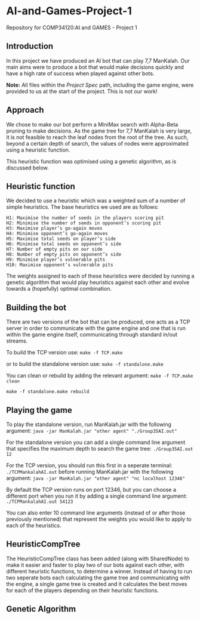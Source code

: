 # AI-and-Games-Project-1

Repository for COMP34120:AI and GAMES - Project 1

## Introduction

In this project we have produced an AI bot that can play 7,7 ManKalah. Our main aims were to produce a bot that would make decisions quickly and have a high rate of success when played against other bots.

**Note:** All files within the *Project Spec* path, including the game engine, were provided to us at the start of the project. This is not our work!

## Approach

We chose to make our bot perform a MiniMax search with Alpha-Beta pruning to make decisions.
As the game tree for 7,7 ManKalah is very large, it is not feasible to reach the leaf nodes from the root of the tree. As such, beyond a certain depth of search, the values of nodes were approximated using a heuristic function.

This heuristic function was optimised using a genetic algorithm, as is discussed below.

## Heuristic function

We decided to use a heuristic which was a weighted sum of a number of simple heuristics. The base heuristics we used are as follows:

```
H1: Maximise the number of seeds in the players scoring pit
H2: Minimise the number of seeds in opponent’s scoring pit
H3: Maximise player’s go-again moves
H4: Minimise opponent’s go-again moves
H5: Maximise total seeds on player’s side
H6: Minimise total seeds on opponent’s side
H7: Number of empty pits on our side
H8: Number of empty pits on opponent’s side
H9: Minimise player’s vulnerable pits
H10: Maximise opponent’s vulnerable pits
```

The weights assigned to each of these heuristics were decided by running a genetic algorithm that would play heuristics against each other and evolve towards a (hopefully) optimal combination.

## Building the bot

There are two versions of the bot that can be produced, one acts as a TCP server in order to communicate with the game engine and one that is run within the game engine itself, communicating through standard in/out streams.

To build the TCP version use:
  ```make -f TCP.make```

or to build the standalone version use:
  ```make -f standalone.make```
  
You can clean or rebuild by adding the relevant argument:
  ```make -f TCP.make clean```
  
  ```make -f standalone.make rebuild```

## Playing the game

To play the standalone version, run ManKalah.jar with the following argument:
```java -jar ManKalah.jar "other agent" "./Group35AI.out"```

For the standalone version you can add a single command line argument that specifies the maximum depth to search the game tree:
```./Group35AI.out 12```

For the TCP version, you should run this first in a seperate terminal:
```./TCPMankalahAI.out```
before running ManKalah.jar with the following argument:
```java -jar ManKalah.jar "other agent" "nc localhost 12346"```

By default the TCP version runs on port 12346, but you can choose a different port when you run it by adding a single command line argument:
```./TCPMankalahAI.out 54123```
 
You can also enter 10 command line arguments (instead of or after those previously mentioned) that represent the weights you would like to apply to each of the heuristics.

## HeuristicCompTree
The HeuristicCompTree class has been added (along with SharedNode) to make it easier and faster to play two of our bots against each other, with different heuristic functions, to determine a winner. 
Instead of having to run two seperate bots each calculating the game tree and communicating with the engine, a single game tree is created and it calculates the best moves for each of the players depending on their heuristic functions.

## Genetic Algorithm

  
